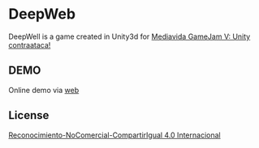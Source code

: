 # DeepWeb

DeepWell is a game created in Unity3d for [Mediavida GameJam V: Unity contraataca!](https://www.mediavida.com/foro/gamedev/mediavida-gamejam-v-unity-contraataca-629674)

## DEMO

Online demo via [web](https://wolologames.com/games/mvjam_v/) 

## License

[Reconocimiento-NoComercial-CompartirIgual 4.0 Internacional](https://creativecommons.org/licenses/by-nc-sa/4.0/)